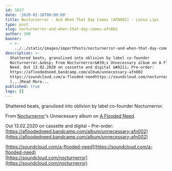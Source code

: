 ```yaml
---
id: 1017
date: '2020-02-10T00:00:00'
title: Nocturnerror - And When That Day Comes (AFN002) - Loose Lips
type: post
slug: nocturnerror-and-when-that-day-comes-afn002
author: 100
banner:
  - >-
    ../../static/images/importPosts/nocturnerror-and-when-that-day-comes-afn002/image1017.jpeg
description: >-
  Shattered beats, granulised into oblivion by label co-founder
  Nocturnerror.&nbsp; From Nocturnerror&#39;s Unnecessary album on A Flooded
  Need. Out 13.02.2020 on cassette and digital &#8211; Pre-order:
  https://afloodedneed.bandcamp.com/album/unnecessary-afn002
  https://soundcloud.com/a-flooded-needhttps://soundcloud.com/nocturnerror
  [...]Read More...
published: true
tags: []
---
```

Shattered beats, granulised into oblivion by label co-founder Nocturnerror. 

From [Nocturnerror](https://www.discogs.com/artist/6180471-Nocturnerror)'s Unnecessary album on [A Flooded Need](https://afloodedneed.bandcamp.com/).

Out 13.02.2020 on cassette and digital – Pre-order: [](https://afloodedneed.bandcamp.com/album/unnecessary-afn002)[https://afloodedneed.bandcamp.com/album/unnecessary-afn002](https://afloodedneed.bandcamp.com/album/unnecessary-afn002)

[](https://soundcloud.com/a-flooded-need)[https://soundcloud.com/a-flooded-need](https://soundcloud.com/a-flooded-need)  
[](https://soundcloud.com/nocturnerror)[https://soundcloud.com/nocturnerror](https://soundcloud.com/nocturnerror)